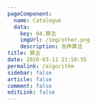 ```yaml
---
pageComponent:
  name: Catalogue
  data:
    key: 04.算法
    imgUrl: /img/other.png
    description: 各种算法
title: 算法
date: 2020-03-11 21:50:55
permalink: /algorithm
sidebar: false
article: false
comment: false
editLink: false
---
```

